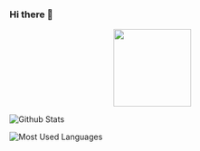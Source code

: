 ### Hi there 👋



<div align="center"> <img height="137px" src="https://github-readme-stats.vercel.app/api?username=NebularW&hide_title=true&hide_border=true&show_icons=trueline_height=21&text_color=000&icon_color=000&bg_color=0,ea6161,ffc64d,fffc4d,52fa5a&theme=graywhite" /> </div>



![Github Stats](https://github-readme-stats.vercel.app/api?username=NebularW&show_icons=true&theme=dark&count_private=true)

![Most Used Languages](https://github-readme-stats.vercel.app/api/top-langs/?username=NebularW&theme=dark&layout=compact)
